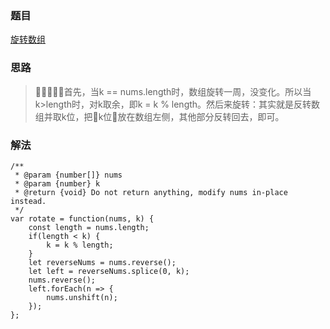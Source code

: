 ### 题目

[旋转数组](https://leetcode-cn.com/problems/rotate-array/)

### 思路

> 首先，当k == nums.length时，数组旋转一周，没变化。所以当k>length时，对k取余，即k = k % length。然后来旋转：其实就是反转数组并取k位，把k位放在数组左侧，其他部分反转回去，即可。

### 解法

```
/**
 * @param {number[]} nums
 * @param {number} k
 * @return {void} Do not return anything, modify nums in-place instead.
 */
var rotate = function(nums, k) {
    const length = nums.length;
    if(length < k) {
        k = k % length;
    }
    let reverseNums = nums.reverse();
    let left = reverseNums.splice(0, k);
    nums.reverse();
    left.forEach(n => {
        nums.unshift(n);
    });
};
```
